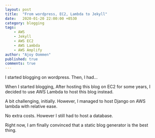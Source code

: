 ```yaml
---
layout: post
title:  "From wordpress, EC2, Lambda to Jekyll"
date:   2020-01-20 22:00:00 +0530
category: blogging
tags:
    - AWS
    - Jekyll
    - AWS EC2
    - AWS Lambda
    - AWS Amplify
author: "Ajoy Oommen"
published: true
comments: true
---
```

I started blogging on wordpress. Then, I had...

When I started blogging,
After hosting this blog on EC2 for some years, I decided to use AWS Lambda to host this blog instead.

A bit challenging, initially. However, I managed to host Django on AWS lambda with relative ease.

No extra costs. However I still had to host a database.

Right now, I am finally convinced that a static blog generator is the best thing.
